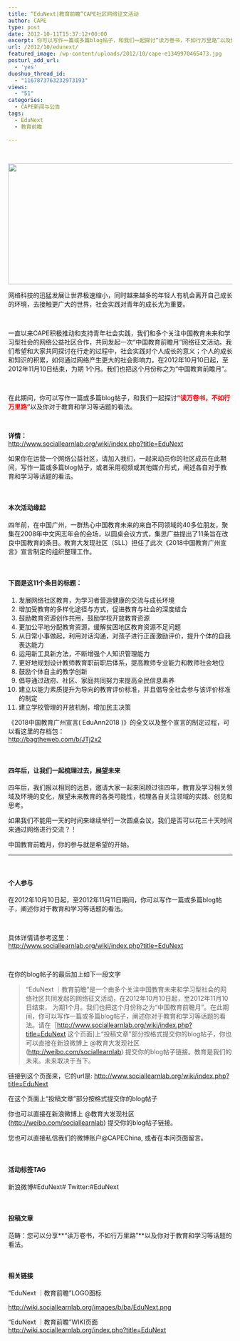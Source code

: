 ```yaml
---
title: “EduNext|教育前瞻”CAPE社区网络征文活动
author: CAPE
type: post
date: 2012-10-11T15:37:12+00:00
excerpt: 你可以写作一篇或多篇blog帖子，和我们一起探讨“读万卷书，不如行万里路”以及你对于教育和学习等话题的看法。
url: /2012/10/edunext/
featured_image: /wp-content/uploads/2012/10/cape-e1349970465473.jpg
posturl_add_url:
  - 'yes'
duoshuo_thread_id:
  - "1167873763232973193"
views:
  - "51"
categories:
  - CAPE新闻与公告
tags:
  - EduNext
  - 教育前瞻

---
```

&nbsp;

<p align="left">
  <a href="http:// hicape.com/wp-content/uploads/2012/10/cape.jpg"><img class="alignnone size-full wp-image-4346" title="cape" src="http:// hicape.com/wp-content/uploads/2012/10/cape-e1349970465473.jpg" alt="" width="600" height="271" /></a>
</p>

<p align="left">
  网络科技的迅猛发展让世界极速缩小，同时越来越多的年轻人有机会<wbr>离开自己成长的环境，去接触更广大的世界，社会实践对青年的成长尤为重要。</wbr>
</p>

&nbsp;

<p align="left">
  一直以来CAPE积极推动和支持青年社会实践，我们和多个关注中国教育未来和学习型社会的网络公益社区合作，共同发起一次“中国教育前瞻月&#8221;网络征文活动。我们希望和大家共同探讨在行走的<wbr>过程中，社会实践对个人成长的意义；个人的成长和知识的积累，如<wbr>何通过网络产生更大的社会影响力。在2012年10月10日起，至2012年11月10日结束，为期 1个月。我们也把这个月份称之为“中国教育前瞻月”。</wbr></wbr>
</p>

&nbsp;

<p align="left">
  在此期间，你可以写作一篇或多篇blog帖子，和我们一起探讨<strong><span style="color: #ff0000;">“读万卷书，不如行万里路”</span></strong>以及你对于教育和学习等话题的看法。
</p>

&nbsp;

**详情：**  
<http://www.sociallearnlab.org/wiki/index.php?title=EduNext>

如果你在运营一个网络公益社区，请加入我们，一起来动员你的社区成员在此期间，写作一篇或多篇blog帖子，或者采用视频或其他媒介形式，阐述各自对于教育和学习等话题的看法。

&nbsp;

#### ****本次活动缘起****

四年前，在中国广州，一群热心中国教育未来的来自不同领域的40多位朋友，聚集在2008年中文网志年会的会场，以圆桌会议方式，集思广益提出了11条旨在改良中国教育的条目。教育大发现社区（SLL）担任了此次《2018中国教育广州宣言》宣言制定的组织整理工作。

&nbsp;

#### **下面是这11个条目的标题：**

1. 发展网络社区教育，为学习者营造健康的交流与成长环境  
2. 增加受教育的多样化途径与方式，促进教育与社会的深度结合  
3. 鼓励教育资源创作共用，鼓励学校开放教育资源  
4. 更加公平地分配教育资源，缓解贫困地区教育资源不足问题  
5. 从日常小事做起，利用对话沟通，对孩子进行正面激励评价，提升个体的自我表达能力  
6. 运用新工具新方法，不断增强个人知识管理能力  
7. 更好地规划设计教师教育职前职后体系，提高教师专业能力和教师社会地位  
8. 鼓励个体自主的教学创新  
9. 倡导通过政府、社区、家庭共同努力来提高全民信息素养  
10. 建立以能力素质提升为导向的教育评价标准，并且倡导全社会参与该评价标准的制定  
11. 建立学校管理的开放机制，增加民主决策

《2018中国教育广州宣言( EduAnn2018 )》的全文以及整个宣言的制定过程，可以看这里的存档包：  
<http://bagtheweb.com/b/JTj2x2>

&nbsp;

#### **四年后，让我们一起梳理过去，展望未来**

四年后，我们报以相同的远景，邀请大家一起来回顾过往四年，教育及学习相关领域及环境的变化，展望未来教育的各类可能性，梳理各自关注领域的实践、创见和思考。

如果我们不能用一天的时间来继续举行一次圆桌会议，我们是否可以花三十天时间来通过网络进行交流？！

中国教育前瞻月，你的参与就是希望的开始。  
****

&nbsp;

#### **个人参与**

在2012年10月10日起，至2012年11月11日期间，你可以写作一篇或多篇blog帖子，阐述你对于教育和学习等话题的看法。

&nbsp;

具体详情请参考这里：  
<http://www.sociallearnlab.org/wiki/index.php?title=EduNext>

&nbsp;

在你的blog帖子的最后加上如下一段文字

> “EduNext ｜教育前瞻”是一个由多个关注中国教育未来和学习型社会的网络社区共同发起的网络征文活动，在2012年10月10日起，至2012年11月10日结束， 为期1个月。我们也把这个月份称之为“中国教育前瞻月”。在此期间，你可以写作一篇或多篇blog帖子，阐述你对于教育和学习等话题的看法。请在［<a title="http://www.sociallearnlab.org/wiki/index.php?title=EduNext" href="http://www.sociallearnlab.org/wiki/index.php?title=EduNext" rel="nofollow" target="_blank">http://www.sociallearnlab.org/wiki/index.php?title=EduNext</a> 这个页面]上“投稿文章”部分按格式提交你的blog帖子，你也可以直接在新浪微博上 @教育大发现社区 (<a title="http://weibo.com/sociallearnlab" href="http://weibo.com/sociallearnlab" rel="nofollow" target="_blank">http://weibo.com/sociallearnlab</a>) 提交你的blog帖子链接。教育是我们的未来。未来取决于当下。

链接到这个页面来，它的url是: <a title="http://www.sociallearnlab.org/wiki/index.php?title=EduNext" href="http://www.sociallearnlab.org/wiki/index.php?title=EduNext" rel="nofollow" target="_blank">http://www.sociallearnlab.org/wiki/index.php?title=EduNext</a>

在这个页面上“投稿文章”部分按格式提交你的blog帖子

你也可以直接在新浪微博上 @教育大发现社区 (<a title="http://weibo.com/sociallearnlab" href="http://weibo.com/sociallearnlab" rel="nofollow" target="_blank">http://weibo.com/sociallearnlab</a>) 提交你的blog帖子链接。

您也可以直接私信我们的微博账户@CAPEChina, 或者在本问页面留言。

<div>
</div>

&nbsp;

#### **活动标签TAG**

新浪微博#EduNext# Twitter:#EduNext

&nbsp;

#### **投稿文章**

范畴：您可以分享**“读万卷书，不如行万里路”**以及你对于教育和学习等话题的看法。

&nbsp;

#### **相关链接**

“EduNext ｜教育前瞻”LOGO图标

<http://wiki.sociallearnlab.org/images/b/ba/EduNext.png>

“EduNext ｜教育前瞻”WIKI页面  
<http://wiki.sociallearnlab.org/index.php?title=EduNext>

&nbsp;

&nbsp;